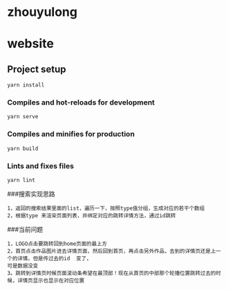 # zhouyulong
# website

## Project setup
```
yarn install
```

### Compiles and hot-reloads for development
```
yarn serve
```

### Compiles and minifies for production
```
yarn build
```

### Lints and fixes files
```
yarn lint
```
###搜索实现思路
```
1，返回的搜索结果里面的list，遍历一下，按照type值分组，生成对应的若干个数组
2，根据type 来渲染页面列表，并绑定对应的跳转详情方法，通过id跳转
```

###当前问题
```
1，LOGO点击要跳转回到home页面的最上方
2，首页点击作品图片进去详情页面，然后回到首页，再点击另外作品，去到的详情页还是上一个的详情，但是传过去的id  变了，
可是数据没变
3。跳转到详情页时候页面滚动条希望在最顶部！现在从首页的中部那个轮播位置跳转过去的时候，详情页显示也显示在对应位置
```
